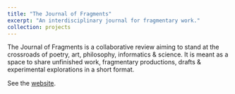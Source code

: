 ```yaml
---
title: "The Journal of Fragments"
excerpt: "An interdisciplinary journal for fragmentary work."
collection: projects
---
```


The Journal of Fragments is a collaborative review aiming to stand at the crossroads of poetry, art, philosophy, informatics & science. It is meant as a space to share unfinished work, fragmentary productions, drafts & experimental explorations in a short format.

See the [website](https://www.nolots.net/fragments/).
